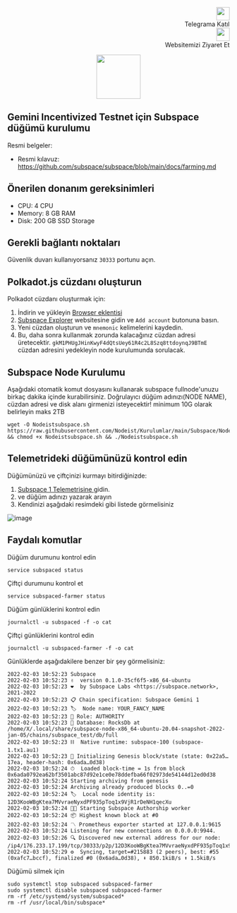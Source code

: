 <p style="font-size:14px" align="right">
 <a href="https://t.me/nodeistt" target="_blank"><img src="https://github.com/nnooddeeiisstt/Testnet_Kurulumlar/blob/fee87fe32609c1704206721b9fb16e4c5de75a96/telegramlogo.png" width="30"/></a><br>Telegrama Katıl<br>
<a href="https://nodeist.site/" target="_blank"><img src="https://raw.githubusercontent.com/nnooddeeiisstt/Testnet_Kurulumlar/main/logo.png" width="30"/></a><br> Websitemizi Ziyaret Et 
</p>

<p align="center">
  <img height="100" height="auto" src="https://i.hizliresim.com/an4fwuw.jpeg">
</p>


## Gemini Incentivized Testnet için Subspace düğümü kurulumu

Resmi belgeler:
- Resmi kılavuz: https://github.com/subspace/subspace/blob/main/docs/farming.md

## Önerilen donanım gereksinimleri
- CPU: 4 CPU
- Memory: 8 GB RAM
- Disk: 200 GB SSD Storage

## Gerekli bağlantı noktaları
Güvenlik duvarı kullanıyorsanız `30333` portunu açın.


## Polkadot.js cüzdanı oluşturun

Polkadot cüzdanı oluşturmak için:
  
1. İndirin ve yükleyin [Browser eklentisi](https://polkadot.js.org/extension/)
2. [Subspace Explorer](https://polkadot.js.org/apps/?rpc=wss%3A%2F%2Feu.gemini-1b.subspace.network%2Fws#/accounts) websitesine gidin ve `Add account` butonuna basın.
3. Yeni cüzdan oluşturun ve `mnemonic` kelimelerini kaydedin.
4. Bu, daha sonra kullanmak zorunda kalacağınız cüzdan adresi üretecektir.
   `gkM1PHUgJHinKwyF4dQtsUey61R4c2L8Szq8ttdoynqJ9BTmE` cüzdan adresini yedekleyin node kurulumunda sorulacak.

## Subspace Node Kurulumu

Aşağıdaki otomatik komut dosyasını kullanarak subspace fullnode'unuzu birkaç dakika içinde kurabilirsiniz. Doğrulayıcı düğüm adınızı(NODE NAME), cüzdan adresi ve disk alanı girmenizi isteyecektir! minimum 10G olarak belirleyin maks 2TB

```
wget -O Nodeistsubspace.sh https://raw.githubusercontent.com/Nodeist/Kurulumlar/main/Subspace/Nodeistsubspace.sh && chmod +x Nodeistsubspace.sh && ./Nodeistsubspace.sh
```

  ## Telemetrideki düğümünüzü kontrol edin

Düğümünüzü ve çiftçinizi kurmayı bitirdiğinizde:
  
1. [Subspace 1 Telemetrisine ](https://telemetry.subspace.network/#list/0x9ee86eefc3cc61c71a7751bba7f25e442da2512f408e6286153b3ccc055dccf0) gidin.
2. ve  düğüm adınızı yazarak arayın
3. Kendinizi aşağıdaki resimdeki gibi listede görmelisiniz

![image](https://i.hizliresim.com/6g6ykf6.png)

  ## Faydalı komutlar
Düğüm durumunu kontrol edin
```
service subspaced status
```

Çiftçi durumunu kontrol et
```
service subspaced-farmer status
```

Düğüm günlüklerini kontrol edin
```
journalctl -u subspaced -f -o cat
```

Çiftçi günlüklerini kontrol edin
  
```
journalctl -u subspaced-farmer -f -o cat
```

Günlüklerde aşağıdakilere benzer bir şey görmelisiniz:
  
```
2022-02-03 10:52:23 Subspace
2022-02-03 10:52:23 ✌️  version 0.1.0-35cf6f5-x86_64-ubuntu
2022-02-03 10:52:23 ❤️  by Subspace Labs <https://subspace.network>, 2021-2022
2022-02-03 10:52:23 📋 Chain specification: Subspace Gemini 1
2022-02-03 10:52:23 🏷  Node name: YOUR_FANCY_NAME
2022-02-03 10:52:23 👤 Role: AUTHORITY
2022-02-03 10:52:23 💾 Database: RocksDb at /home/X/.local/share/subspace-node-x86_64-ubuntu-20.04-snapshot-2022-jan-05/chains/subspace_test/db/full
2022-02-03 10:52:23 ⛓  Native runtime: subspace-100 (subspace-1.tx1.au1)
2022-02-03 10:52:23 🔨 Initializing Genesis block/state (state: 0x22a5…17ea, header-hash: 0x6ada…0d38)
2022-02-03 10:52:24 ⏱  Loaded block-time = 1s from block 0x6ada0792ea62bf3501abc87d92e1ce0e78ddefba66f02973de54144d12ed0d38
2022-02-03 10:52:24 Starting archiving from genesis
2022-02-03 10:52:24 Archiving already produced blocks 0..=0
2022-02-03 10:52:24 🏷  Local node identity is: 12D3KooWBgKtea7MVvraeNyxdPF935pToq1x9VjR1rDeNH1qecXu
2022-02-03 10:52:24 🧑‍🌾 Starting Subspace Authorship worker
2022-02-03 10:52:24 📦 Highest known block at #0
2022-02-03 10:52:24 〽️ Prometheus exporter started at 127.0.0.1:9615
2022-02-03 10:52:24 Listening for new connections on 0.0.0.0:9944.
2022-02-03 10:52:26 🔍 Discovered new external address for our node: /ip4/176.233.17.199/tcp/30333/p2p/12D3KooWBgKtea7MVvraeNyxdPF935pToq1x9VjR1rDeNH1qecXu
2022-02-03 10:52:29 ⚙️  Syncing, target=#215883 (2 peers), best: #55 (0xafc7…bccf), finalized #0 (0x6ada…0d38), ⬇ 850.1kiB/s ⬆ 1.5kiB/s
```

Düğümü silmek için
```
sudo systemctl stop subspaced subspaced-farmer
sudo systemctl disable subspaced subspaced-farmer
rm -rf /etc/systemd/system/subspaced*
rm -rf /usr/local/bin/subspace*
```
